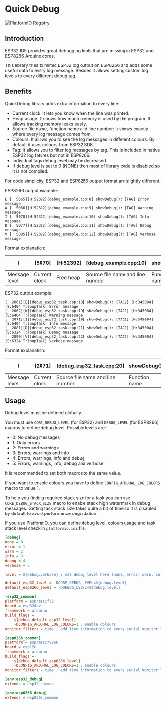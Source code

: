 # Quick Debug

[![PlatformIO Registry](https://badges.registry.platformio.org/packages/gmag11/library/QuickDebug.svg)](https://registry.platformio.org/libraries/gmag11/QuickDebug)

## Introduction

ESP32 IDF provides great debugging tools that are missing in ESP32 and ESP8266 Arduino cores.

This library tries to mimic ESP32 log output on ESP8266 and adds some useful data to every log message. Besides it allows setting custom log levels to every different debug tag.

## Benefits

QuickDebug library adds extra information to every line:

- Current clock: It lets you know when the line was printed.
- Heap usage: It shows how much memory is used by the program. It allows tracking memory leaks easily.
- Source file name, function name and line number: It shows exactly where every log message comes from.
- Colours: It allows you to see the log messages in different colours. By default it uses colours from ESP32 SDK.
- Tag: It allows you to filter log messages by tag. This is included in native ESP32 log fatures but not in ESP8266.
- Individual tags debug level may be decreased.
- If debug level is set to 0 (NONE) then most of library code is disabled so it is not compiled.

For code simplicity, ESP32 and ESP8266 output format are slightly different.

ESP8266 output example:

```text
E [  5065][H:52392][debug_example.cpp:8] showDebug(): [TAG] Error message
W [  5066][H:52392][debug_example.cpp:9] showDebug(): [TAG] Warning message
I [  5070][H:52392][debug_example.cpp:10] showDebug(): [TAG] Info message
D [  5077][H:52392][debug_example.cpp:11] showDebug(): [TAG] Debug message
V [  5085][H:52392][debug_example.cpp:12] showDebug(): [TAG] Verbose message
```

Format explanation:

| I | [5070] | [H:52392] | [debug_example.cpp:10] | showDebug() | [TAG] | Info message |
|---|---|---|---|---|---|---|
| Message level | Current clock | Free heap | Source file name and line number | Function name | Tag | Message |

ESP32 output example:

```text
[  2061][E][debug_esp32_task.cpp:18] showDebug(): [TAG2] [H:345004][S:6404 T:loopTask] Error message  
[  2062][W][debug_esp32_task.cpp:19] showDebug(): [TAG2] [H:345004][S:6404 T:loopTask] Warning message
[  2071][I][debug_esp32_task.cpp:20] showDebug(): [TAG2] [H:345004][S:6404 T:loopTask] Info message
[  2081][D][debug_esp32_task.cpp:21] showDebug(): [TAG2] [H:345004][S:6324 T:loopTask] Debug message  
[  2090][V][debug_esp32_task.cpp:22] showDebug(): [TAG2] [H:345004][S:6324 T:loopTask] Verbose message
```

Format explanation:

| I | [2071] | [debug_esp32_task.cpp:20] | showDebug() | [TAG2] | [H:345004] | [S:6404 | T:loopTask] | Info message |
|---|---|---|---|---|---|---|---|---|
| Message level | Current clock | Source file name and line number | Function name | Tag | Free heap | Task stack watermark | Task name |  Message |

## Usage

Debug level must be defined globally.

You must use `CORE_DEBUG_LEVEL` (for ESP32) and `DEBUG_LEVEL` (for ESP8266) macros to define debug level. Possible levels are:

- 0: No debug messages
- 1: Only errors
- 2: Errors and warnings
- 3: Errors, warnings and info
- 4: Errors, warnings, info and debug
- 5: Errors, warnings, info, debug and verbose

It is recommended to set both macros to the same value.

If you want to enable colours you have to define `CONFIG_ARDUHAL_LOG_COLORS` macro to value 1.

To help you finding required stack size for a task you can use `CORE_DEBUG_STACK_SIZE` macro to enable stack high watermark in debug messages. Getting task stack size takes quite a bit of time so it is disabled by default to avoid performance degradation.

If you use PlatformIO, you can define debug level, colours usage and task stack level check in `platformio.ini` file.

```ini
[debug]
none = 0
error = 1
warn = 2
info = 3
debug = 4
verbose = 5

level = ${debug.verbose} ; set debug level here (none, error, warn, info, debug, verbose)

default_esp32_level = -DCORE_DEBUG_LEVEL=${debug.level}
default_esp8266_level = -DDEBUG_LEVEL=${debug.level}

[esp32_common]
platform = espressif32
board = esp32dev
framework = arduino
build_flags =
    ${debug.default_esp32_level}
    -DCONFIG_ARDUHAL_LOG_COLORS=1 ; enable colours
monitor_filters = time ; add time information to every serial monitor line

[esp8266_common]
platform = espressif8266
board = esp12e
framework = arduino
build_flags =
    ${debug.default_esp8266_level}
    -DCONFIG_ARDUHAL_LOG_COLORS=1 ; enable colours
monitor_filters = time ; add time information to every serial monitor line

[env:esp32_debug]
extends = esp32_common

[env:esp8266_debug]
extends = esp8266_common
```
